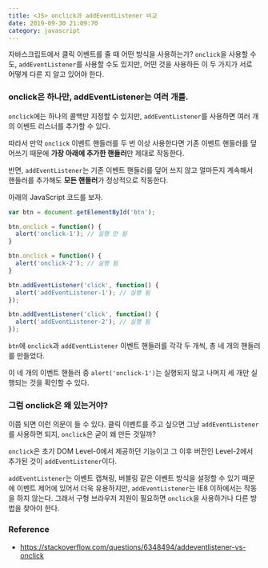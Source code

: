 ```yaml
---
title: <JS> onclick과 addEventListener 비교
date: 2019-09-30 21:09:70
category: javascript
---
```


자바스크립트에서 클릭 이벤트를 줄 때 어떤 방식을 사용하는가?
`onclick`을 사용할 수도, `addEventListener`를 사용할 수도 있지만, 어떤 것을 사용하든 이 두 가지가 서로 어떻게 다른 지 알고 있어야 한다.

### onclick은 하나만, addEventListener는 여러 개를.

`onclick`에는 하나의 콜백만 지정할 수 있지만, `addEventListener`를 사용하면 여러 개의 이벤트 리스너를 추가할 수 있다.

따라서 만약 `onclick` 이벤트 핸들러를 두 번 이상 사용한다면 기존 이벤트 핸들러를 덮어쓰기 때문에 **가장 아래에 추가한 핸들러**만 제대로 작동한다.

반면, `addEventListener`는 기존 이벤트 핸들러를 덮어 쓰지 않고 얼마든지 계속해서 핸들러를 추가해도 **모든 핸들러**가 정상적으로 작동한다.

아래의 JavaScript 코드를 보자.

```js
var btn = document.getElementById('btn');

btn.onclick = function() {
  alert('onclick-1'); // 실행 안 됨
}

btn.onclick = function() {
  alert('onclick-2'); // 실행 됨
}

btn.addEventListener('click', function() {
  alert('addEventListener-1'); // 실행 됨
});

btn.addEventListener('click', function() {
  alert('addEventListener-2'); // 실행 됨
});
```

`btn`에 `onclick`과 `addEventListener` 이벤트 핸들러를 각각 두 개씩, 총 네 개의 핸들러를 만들었다.

이 네 개의 이벤트 핸들러 중 `alert('onclick-1')`는 실행되지 않고 나머지 세 개만 실행되는 것을 확인할 수 있다.

### 그럼 onclick은 왜 있는거야?

이쯤 되면 이런 의문이 들 수 있다. 클릭 이벤트를 주고 싶으면 그냥 `addEventListener`를 사용하면 되지, `onclick`은 굳이 왜 만든 것일까?

`onclick`은 초기 DOM Level-0에서 제공하던 기능이고 그 이후 버전인 Level-2에서 추가된 것이 `addEventListener`이다.

`addEventListener`는 이벤트 캡쳐링, 버블링 같은 이벤트 방식을 설정할 수 있기 때문에 이벤트 제어에 있어서 더욱 유용하지만, `addEventListener`는 IE8 이하에서는 작동을 하지 않는다. 그래서 구형 브라우저 지원이 필요하면 `onclick`을 사용하거나 다른 방법을 찾아야 한다.

### Reference 
- https://stackoverflow.com/questions/6348494/addeventlistener-vs-onclick